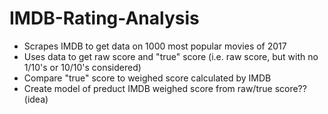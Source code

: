 # IMDB-Rating-Analysis
- Scrapes IMDB to get data on 1000 most popular movies of 2017
- Uses data to get raw score and "true" score (i.e. raw score, but with no 1/10's or 10/10's considered)
- Compare "true" score to weighed score calculated by IMDB
- Create model of preduct IMDB weighed score from raw/true score?? (idea)